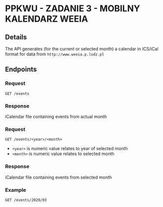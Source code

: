 # PPKWU - ZADANIE 3 - MOBILNY KALENDARZ WEEIA

## Details

The API generates (for the current or selected month) a calendar in ICS/iCal format for data from `http://www.weeia.p.lodz.pl`

## Endpoints

### Request

`GET /events`

### Response

iCalendar file containing events from actual month

### Request

`GET /events/<year>/<month>`

- `<year>` is numeric value relates to year of selected month
- `<month>` is numeric value relates to selected month

### Response

iCalendar file containing events from selected month

### Example

`GET /events/2020/03`
